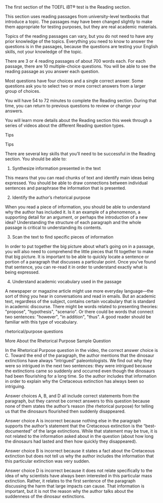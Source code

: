 The first section of the TOEFL iBT®  test is the Reading section.

This section uses reading passages from university-level textbooks that introduce a topic. The passages may have been changed slightly to make them appropriate for testing purposes, but they are real academic materials.

Topics of the reading passages can vary, but you do not need to have any prior knowledge of the topics. Everything you need to know to answer the questions is in the passages, because the questions are testing your English skills, not your knowledge of the topic.

There are 3 or 4 reading passages of about 700 words each. For each passage, there are 10 multiple-choice questions. You will be able to see the reading passage as you answer each question.

Most questions have four choices and a single correct answer. Some questions ask you to select two or more correct answers from a larger group of choices.

You will have 54 to 72 minutes to complete the Reading section. During that time, you can return to previous questions to review or change your answers.

You will learn more details about the Reading section this week through a series of videos about the different Reading question types.

Tips

Tips

There are several key skills that you’ll need to be successful in the Reading section. You should be able to: 

1.  Synthesize information presented in the text 

This means that you can read chunks of text and identify main ideas being expressed. You should be able to draw connections between individual sentences and paraphrase the information that is presented.

2.  Identify the author’s rhetorical purpose

When you read a piece of information, you should be able to understand why the author has included it. Is it an example of a phenomenon, a supporting detail for an argument, or perhaps the introduction of a new idea? Understanding the structure of each paragraph and the whole passage is critical to understanding its contents. 

3.  Scan the text to find specific pieces of information

In order to put together the big picture about what’s going on in a passage, you will also need to comprehend the little pieces that fit together to make that big picture. It is important to be able to quickly locate a sentence or portion of a paragraph that discusses a particular point. Once you’ve found that sentence, you can re-read it in order to understand exactly what is being expressed.

4.  Understand academic vocabulary used in the passage

A newspaper or magazine article might use more everyday language—the sort of thing you hear in conversations and read in emails. But an academic text, regardless of the subject, contains certain vocabulary that is standard in academic discourse. There might be words related to presenting theories: "propose", "hypothesis", "scenario". Or there could be words that connect two sentences: "however", "in addition", "thus". A good reader should be familiar with this type of vocabulary.

rhetorical/purpose questions

More About the Rhetorical Purpose Sample Question


In the Rhetorical Purpose question in the video, the correct answer choice is C. Toward the end of the paragraph, the author mentions that the dinosaur extinctions have always “intrigued” paleontologists. We find out why they were so intrigued in the next two sentences: they were intrigued because the extinctions came so suddenly and occurred even though the dinosaurs had been flourishing for a long time. So the author includes that information in order to explain why the Cretaceous extinction has always been so intriguing.

Answer choices A, B, and D all include correct statements from the paragraph, but they cannot be correct answers to this question because none of them states the author’s reason (the rhetorical purpose) for telling us that the dinosaurs flourished then suddenly disappeared.

Answer choice A is incorrect because nothing else in the paragraph supports the author’s statement that the Cretaceous extinction is the “best-documented” of the large extinctions. While that statement may be true, it is not related to the information asked about in the question (about how long the dinosaurs had lasted and then how quickly they disappeared).

Answer choice B is incorrect because it states a fact about the Cretaceous extinction but does not tell us why the author includes the information that this particular extinction was very sudden.

Answer choice D is incorrect because it does not relate specifically to the idea of why scientists have always been interested in this particular mass extinction. Rather, it relates to the first sentence of the paragraph discussing the harm that large impacts can cause. That information is important, but it is not the reason why the author talks about the suddenness of the dinosaur extinctions.


